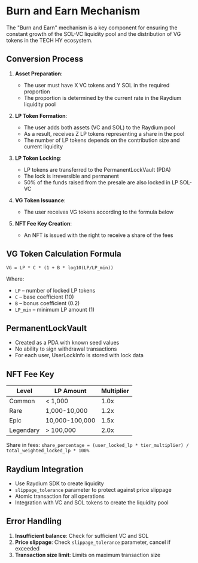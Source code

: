 # Burn and Earn Mechanism

The "Burn and Earn" mechanism is a key component for ensuring the constant growth of the SOL-VC liquidity pool and the distribution of VG tokens in the TECH HY ecosystem.

## Conversion Process
1. **Asset Preparation**:
   - The user must have X VC tokens and Y SOL in the required proportion
   - The proportion is determined by the current rate in the Raydium liquidity pool

2. **LP Token Formation**:
   - The user adds both assets (VC and SOL) to the Raydium pool
   - As a result, receives Z LP tokens representing a share in the pool
   - The number of LP tokens depends on the contribution size and current liquidity

3. **LP Token Locking**:
   - LP tokens are transferred to the PermanentLockVault (PDA)
   - The lock is irreversible and permanent
   - 50% of the funds raised from the presale are also locked in LP SOL-VC

4. **VG Token Issuance**:
   - The user receives VG tokens according to the formula below

5. **NFT Fee Key Creation**:
   - An NFT is issued with the right to receive a share of the fees

## VG Token Calculation Formula
```
VG = LP * C * (1 + B * log10(LP/LP_min))
```
Where:
- `LP` – number of locked LP tokens
- `C` – base coefficient (10)
- `B` – bonus coefficient (0.2)
- `LP_min` – minimum LP amount (1)

## PermanentLockVault
- Created as a PDA with known seed values
- No ability to sign withdrawal transactions
- For each user, UserLockInfo is stored with lock data

## NFT Fee Key
| Level     | LP Amount      | Multiplier |
|-----------|---------------|------------|
| Common    | < 1,000       | 1.0x       |
| Rare      | 1,000-10,000  | 1.2x       |
| Epic      | 10,000-100,000| 1.5x       |
| Legendary | > 100,000     | 2.0x       |

Share in fees: `share_percentage = (user_locked_lp * tier_multiplier) / total_weighted_locked_lp * 100%`

## Raydium Integration
- Use Raydium SDK to create liquidity
- `slippage_tolerance` parameter to protect against price slippage
- Atomic transaction for all operations
- Integration with VC and SOL tokens to create the liquidity pool

## Error Handling
1. **Insufficient balance**: Check for sufficient VC and SOL
2. **Price slippage**: Check `slippage_tolerance` parameter, cancel if exceeded
3. **Transaction size limit**: Limits on maximum transaction size 